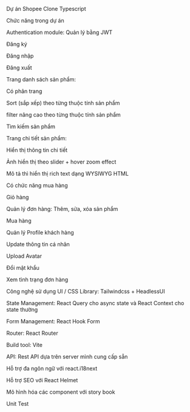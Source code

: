 Dự án Shopee Clone Typescript

Chức năng trong dự án

Authentication module: Quản lý bằng JWT

Đăng ký

Đăng nhập

Đăng xuất

Trang danh sách sản phẩm:

Có phân trang

Sort (sắp xếp) theo từng thuộc tính sản phẩm

filter nâng cao theo từng thuộc tính sản phẩm

Tìm kiếm sản phẩm

Trang chi tiết sản phẩm:

Hiển thị thông tin chi tiết

Ảnh hiển thị theo slider + hover zoom effect

Mô tả thì hiển thị rich text dạng WYSIWYG HTML

Có chức năng mua hàng

Giỏ hàng

Quản lý đơn hàng: Thêm, sửa, xóa sản phẩm

Mua hàng

Quản lý Profile khách hàng

Update thông tin cá nhân

Upload Avatar

Đổi mật khẩu

Xem tình trạng đơn hàng

Công nghệ sử dụng
UI / CSS Library: Tailwindcss + HeadlessUI

State Management: React Query cho async state và React Context cho state thường

Form Management: React Hook Form

Router: React Router

Build tool: Vite

API: Rest API dựa trên server mình cung cấp sẵn

Hỗ trợ đa ngôn ngữ với react.i18next

Hỗ trợ SEO với React Helmet

Mô hình hóa các component với story book

Unit Test


